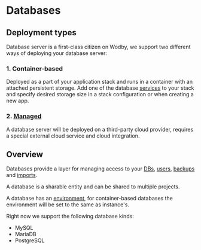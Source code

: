 # Databases

## Deployment types

Database server is a first-class citizen on Wodby, we support two different ways of deploying your database server:

### 1. Container-based

Deployed as a part of your application stack and runs in a container with an attached persistent storage. Add one of the database [services](../services/index.md) to your stack and specify desired storage size in a stack configuration or when creating a new app.

### 2. [Managed](managed.md)

A database server will be deployed on a third-party cloud provider, requires a special external cloud service and cloud integration. 

## Overview

Databases provide a layer for managing access to your [DBs](dbs.md), [users](users.md), [backups](backups.md) and [imports](imports.md).

A database is a sharable entity and can be shared to multiple projects.

A database has an [environment](../apps/env.md), for container-based databases the environment will be set to the same as instance's.

Right now we support the following database kinds:

- MySQL
- MariaDB
- PostgreSQL
